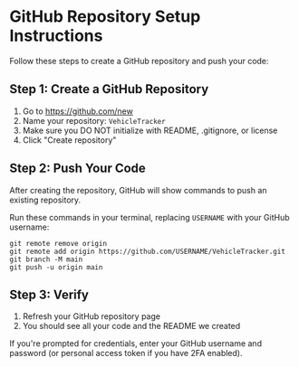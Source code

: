 # GitHub Repository Setup Instructions

Follow these steps to create a GitHub repository and push your code:

## Step 1: Create a GitHub Repository
1. Go to https://github.com/new
2. Name your repository: `VehicleTracker`
3. Make sure you DO NOT initialize with README, .gitignore, or license
4. Click "Create repository"

## Step 2: Push Your Code
After creating the repository, GitHub will show commands to push an existing repository.

Run these commands in your terminal, replacing `USERNAME` with your GitHub username:

```
git remote remove origin
git remote add origin https://github.com/USERNAME/VehicleTracker.git
git branch -M main
git push -u origin main
```

## Step 3: Verify
1. Refresh your GitHub repository page
2. You should see all your code and the README we created

If you're prompted for credentials, enter your GitHub username and password (or personal access token if you have 2FA enabled). 